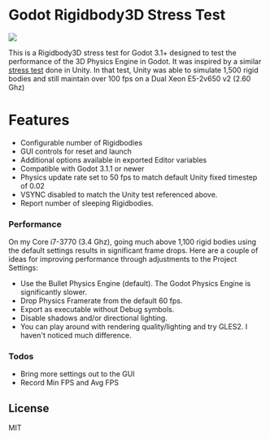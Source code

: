 # Godot Rigidbody3D Stress Test

![](demo.gif)

This is a Rigidbody3D stress test for Godot 3.1+ designed to test the performance of the 3D Physics Engine in Godot.  It was inspired by a similar [stress test](https://www.youtube.com/watch?v=8zo5a_QvJtk) done in Unity.  In that test, Unity was able to simulate 1,500 rigid bodies and still maintain over 100 fps on a Dual Xeon E5-2v650 v2 (2.60 Ghz)

# Features

  - Configurable number of Rigidbodies
  - GUI controls for reset and launch
  - Additional options available in exported Editor variables
  - Compatible with Godot 3.1.1 or newer
  - Physics update rate set to 50 fps to match default Unity fixed timestep of 0.02
  - VSYNC disabled to match the Unity test referenced above.
  - Report number of sleeping Rigidbodies.

### Performance

On my Core i7-3770 (3.4 Ghz), going much above 1,100 rigid bodies using the default settings results in significant frame drops. Here are a couple of ideas for improving performance through adjustments to the Project Settings:

* Use the Bullet Physics Engine (default).  The Godot Physics Engine is significantly slower.
* Drop Physics Framerate from the default 60 fps.
* Export as executable without Debug symbols.
* Disable shadows and/or directional lighting.
* You can play around with rendering quality/lighting and try GLES2.  I haven't noticed much difference.

### Todos

 - Bring more settings out to the GUI
 - Record Min FPS and Avg FPS

License
----

MIT
